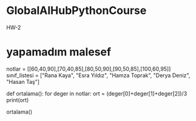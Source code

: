 # GlobalAIHubPythonCourse
HW-2
# yapamadım malesef
notlar = [[60,40,90],[70,40,85],[80,50,90],[90,50,85],[100,60,95]]
sınıf_listesi = ["Rana Kaya", "Esra Yıldız", "Hamza Toprak", "Derya Deniz", "Hasan Taş"]

def ortalama():
    for deger in notlar:
        ort = (deger[0]+deger[1]+deger[2])/3
        print(ort)

ortalama()
